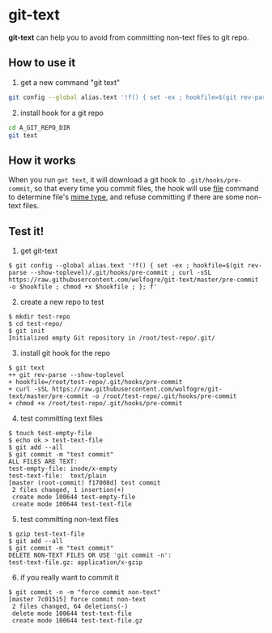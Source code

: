 # git-text

**git-text** can help you to avoid from committing non-text files to git repo.

## How to use it

1. get a new command "git text"

```bash
git config --global alias.text '!f() { set -ex ; hookfile=$(git rev-parse --show-toplevel)/.git/hooks/pre-commit ; curl -sSL https://raw.githubusercontent.com/wolfogre/git-text/master/pre-commit -o $hookfile ; chmod +x $hookfile ; }; f'
```

2. install hook for a git repo

```bash
cd A_GIT_REPO_DIR
git text
```

## How it works

When you run `get text`, it will download a git hook to `.git/hooks/pre-commit`, so that every time you commit files, the hook will use [file](http://man7.org/linux/man-pages/man1/file.1.html) command to determine file's [mime type](https://www.iana.org/assignments/media-types/media-types.xhtml), and refuse committing if there are some non-text files.

## Test it!

1. get git-text

```text
$ git config --global alias.text '!f() { set -ex ; hookfile=$(git rev-parse --show-toplevel)/.git/hooks/pre-commit ; curl -sSL https://raw.githubusercontent.com/wolfogre/git-text/master/pre-commit -o $hookfile ; chmod +x $hookfile ; }; f'
```

2. create a new repo to test

```text
$ mkdir test-repo
$ cd test-repo/
$ git init
Initialized empty Git repository in /root/test-repo/.git/
```

3. install git hook for the repo

```text
$ git text
++ git rev-parse --show-toplevel
+ hookfile=/root/test-repo/.git/hooks/pre-commit
+ curl -sSL https://raw.githubusercontent.com/wolfogre/git-text/master/pre-commit -o /root/test-repo/.git/hooks/pre-commit
+ chmod +x /root/test-repo/.git/hooks/pre-commit
```

4. test committing text files

```text
$ touch test-empty-file
$ echo ok > test-text-file
$ git add --all
$ git commit -m "test commit"
ALL FILES ARE TEXT:
test-empty-file: inode/x-empty
test-text-file:  text/plain
[master (root-commit) f17008d] test commit
 2 files changed, 1 insertion(+)
 create mode 100644 test-empty-file
 create mode 100644 test-text-file
```

5. test committing non-text files

```text
$ gzip test-text-file
$ git add --all
$ git commit -m "test commit"
DELETE NON-TEXT FILES OR USE 'git commit -n':
test-text-file.gz: application/x-gzip
```

6. if you really want to commit it

```text
$ git commit -n -m "force commit non-text"
[master 7c01515] force commit non-text
 2 files changed, 64 deletions(-)
 delete mode 100644 test-text-file
 create mode 100644 test-text-file.gz
```
